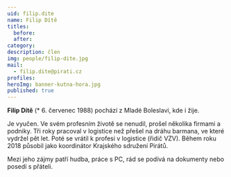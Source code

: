 ```yaml
---
uid: filip.dite
name: Filip Dítě
titles:
  before: 
  after:
category:
description: člen
img: people/filip-dite.jpg
mail:
  - filip.dite@pirati.cz
profiles:
heroImg: banner-kutna-hora.jpg
published: true
---
```


**Filip Dítě** (* 6. červenec 1988) pochází z Mladé Boleslavi, kde i žije.

Je vyučen. Ve svém profesním životě se nenudil, prošel několika firmami a podniky. Tři roky pracoval v logistice než přešel na dráhu barmana, ve které vydržel pět let. Poté se vrátil k profesi v logistice (řidič VZV). Během roku 2018 působil jako koordinátor Krajského sdružení Pirátů.

Mezi jeho zájmy patří hudba, práce s PC, rád se podívá na dokumenty nebo posedí s přáteli. 

